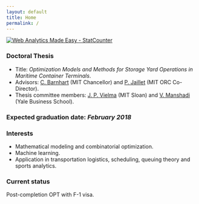 ```yaml
---
layout: default
title: Home
permalink: /
---
```


<!-- Start of StatCounter Code for Default Guide -->
<script type="text/javascript">
var sc_project=11465513; 
var sc_invisible=1; 
var sc_security="05cf2bcb"; 
var scJsHost = (("https:" == document.location.protocol) ?
"https://secure." : "http://www.");
document.write("<sc"+"ript type='text/javascript' src='" +
scJsHost+
"statcounter.com/counter/counter.js'></"+"script>");
</script>
<noscript><div class="statcounter"><a title="Web Analytics
Made Easy - StatCounter" href="http://statcounter.com/"
target="_blank"><img class="statcounter"
src="//c.statcounter.com/11465513/0/05cf2bcb/1/" alt="Web
Analytics Made Easy - StatCounter"></a></div></noscript>
<!-- End of StatCounter Code for Default Guide -->

<h3>Doctoral Thesis</h3>
<ul>
  <li>Title: <em>Optimization Models and Methods for Storage Yard Operations in Maritime Container Terminals</em>.</li>
  <li>Advisors: <a href="http://cee.mit.edu/barnhart">C. Barnhart</a> (MIT Chancellor) and <a href="http://web.mit.edu/jaillet/www/">P. Jaillet</a> (MIT ORC Co-Director).</li>
  <li>Thesis committee members: <a href="http://www.mit.edu/~jvielma/">J. P. Vielma</a> (MIT Sloan) and <a href="http://www.mit.edu/~manshadi/">V. Manshadi</a> (Yale Business School).</li>
 </ul>

 <h3>Expected graduation date: <em>February 2018</em></h3>


<h3>Interests</h3>
<ul>
  <li>Mathematical modeling and combinatorial optimization.</li>
  <li>Machine learning.</li>
  <li>Application in transportation logistics, scheduling, queuing theory and sports analytics.</li>
 </ul>

<h3>Current status</h3>
Post-completion OPT with F-1 visa.

